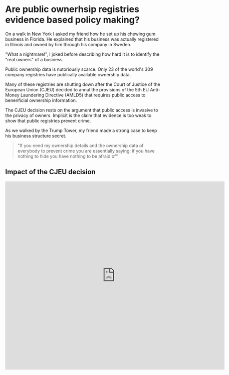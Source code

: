 # Are public ownerhsip registries evidence based policy making? 


On a walk in New York I asked my friend how he set up his chewing gum business in Florida. He explained that his business was actually registered in Illinois and owned by him through his company in Sweden.  

"What a nightmare!", I joked before describing how hard it is to identify the "real owners" of a business.
 
Public ownership data is nutoriously scarce. Only 23 of the world's 309 company registries have publically available ownership data. 

Many of these registries are shutting down after the Court of Justice of the European Union (CJEU) decided to annul the provisions of the 5th EU Anti-Money Laundering Directive (AMLD5) that requires public access to benenficial ownership information.
 
The CJEU decision rests on the argument that public access is invasive to the privacy of owners. Implicit is the claim that evidence is too weak to show that public registries prevent crime. 

As we walked by the Trump Tower, my friend made a strong case to keep his business structure secret. 

> "If you need my ownership details and the ownership data of everybody to prevent crime you are essentially saying: if you have nothing to hide you have nothing to be afraid of" 


## Impact of the CJEU decision


<iframe src="https://e.infogram.com/_/tHd7YTUogfgl5qIYJlZU?parent_url=https%3A%2F%2Fwww.transparency.org%2Fen%2Fblog%2Feu-court-ruling-on-beneficial-ownership-registers-legitimate-access&src=embed#async_embed" width="700" height="600" frameborder="0" style="border:0;" allowfullscreen="" aria-hidden="false" tabindex="0"></iframe>




